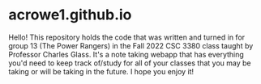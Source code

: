 # acrowe1.github.io
Hello! This repository holds the code that was written and turned in for group 13 (The Power Rangers) in the Fall 2022 CSC 3380 class 
taught by Professor Charles Glass. It's a note taking webapp that has everything you'd need to keep track of/study for all of your 
classes that you may be taking or will be taking in the future. I hope you enjoy it! 
